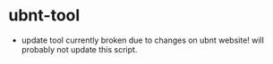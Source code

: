 # ubnt-tool

- update tool currently broken due to changes on ubnt website!
will probably not update this script.
